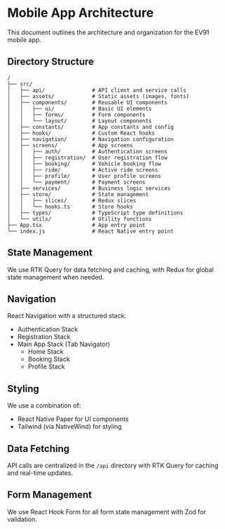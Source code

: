 # Mobile App Architecture

This document outlines the architecture and organization for the EV91 mobile app.

## Directory Structure

```
/
├── src/
│   ├── api/               # API client and service calls
│   ├── assets/            # Static assets (images, fonts)
│   ├── components/        # Reusable UI components
│   │   ├── ui/            # Basic UI elements
│   │   ├── forms/         # Form components
│   │   └── layout/        # Layout components
│   ├── constants/         # App constants and config
│   ├── hooks/             # Custom React hooks
│   ├── navigation/        # Navigation configuration
│   ├── screens/           # App screens
│   │   ├── auth/          # Authentication screens
│   │   ├── registration/  # User registration flow
│   │   ├── booking/       # Vehicle booking flow
│   │   ├── ride/          # Active ride screens
│   │   ├── profile/       # User profile screens
│   │   └── payment/       # Payment screens
│   ├── services/          # Business logic services
│   ├── store/             # State management
│   │   ├── slices/        # Redux slices 
│   │   └── hooks.ts       # Store hooks
│   ├── types/             # TypeScript type definitions
│   └── utils/             # Utility functions
├── App.tsx                # App entry point
└── index.js               # React Native entry point
```

## State Management

We use RTK Query for data fetching and caching, with Redux for global state management when needed.

## Navigation

React Navigation with a structured stack:
- Authentication Stack
- Registration Stack
- Main App Stack (Tab Navigator)
  - Home Stack
  - Booking Stack
  - Profile Stack

## Styling

We use a combination of:
- React Native Paper for UI components
- Tailwind (via NativeWind) for styling

## Data Fetching

API calls are centralized in the `/api` directory with RTK Query for caching and real-time updates.

## Form Management

We use React Hook Form for all form state management with Zod for validation.
